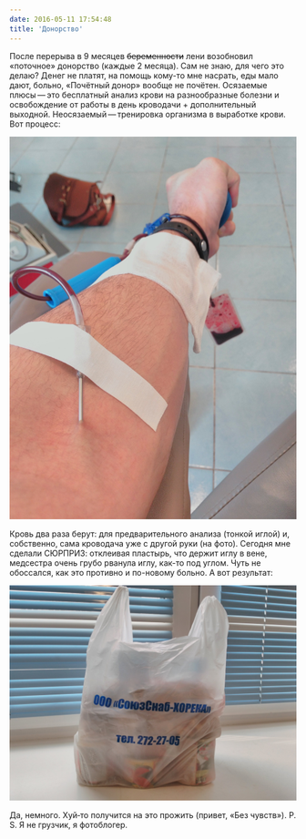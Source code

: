 ```yaml
---
date: 2016-05-11 17:54:48
title: 'Донорство'
---
```


После перерыва в 9 месяцев ~~беременности~~ лени возобновил «поточное» донорство (каждые 2 месяца).
Сам не знаю, для чего это делаю? Денег не платят, на помощь кому-то мне насрать, еды мало дают,
больно, «Почётный донор» вообще не почётен. Осязаемые плюсы — это бесплатный анализ крови на
разнообразные болезни и освобождение от работы в день кроводачи + дополнительный выходной.
Неосязаемый — тренировка организма в выработке крови. Вот процесс:

![Рука](ruka.jpg)

Кровь два раза берут: для предварительного анализа (тонкой иглой) и, собственно, сама кроводача уже
с другой руки (на фото). Сегодня мне сделали СЮРПРИЗ: отклеивая пластырь, что держит иглу в вене,
медсестра очень грубо рванула иглу, как-то под углом. Чуть не обоссался, как это противно и
по-новому больно. А вот результат:

![Пакет](paket.jpg)

Да, немного. Хуй‐то получится на это прожить (привет, «Без чувств»). P. S. Я не грузчик, я
фотоблогер.
